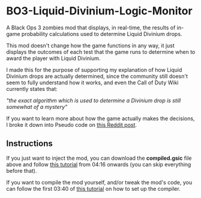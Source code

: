 # BO3-Liquid-Divinium-Logic-Monitor
A Black Ops 3 zombies mod that displays, in real-time, the results of in-game probability calculations used to determine Liquid Divinium drops.

This mod doesn't change how the game functions in any way, it just displays the outcomes of each test that the game runs to determine when to award the player with Liquid Divinium. 

I made this for the purpose of supporting my explanation of how Liquid Divinium drops are actually determined, since the community still doesn't seem to fully understand how it works, and even the Call of Duty Wiki currently states that:  

*"the exact algorithm which is used to determine a Divinium drop is still somewhat of a mystery"*

If you want to learn more about how the game actually makes the decisions, I broke it down into Pseudo code on [this Reddit post](https://www.reddit.com/r/CODZombies/comments/1ncxtuq/liquid_divinium_earning_logic/).

## Instructions
If you just want to inject the mod, you can download the **compiled.gsic** file above and follow [this tutorial](https://www.youtube.com/watch?v=7MepTbdJlmU&t=256) from 04:16 onwards (you can skip everything before that).

If you want to compile the mod yourself, and/or tweak the mod's code, you can follow the first 03:40 of [this tutorial](https://www.youtube.com/watch?v=7MepTbdJlmU) on how to set up the compiler. 
